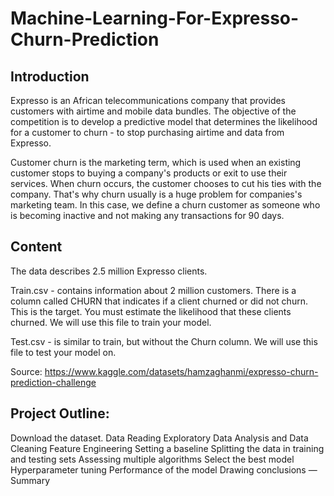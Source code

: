 # Machine-Learning-For-Expresso-Churn-Prediction

## Introduction
Expresso is an African telecommunications company that provides customers with airtime and mobile data bundles. The objective of the competition is to develop a predictive model that determines the likelihood for a customer to churn - to stop purchasing airtime and data from Expresso.

Customer churn is the marketing term, which is used when an existing customer stops to buying a company's products or exit to use their services. When churn occurs, the customer chooses to cut his ties with the company. That's why churn usually is a huge problem for companies's marketing team. In this case, we define a churn customer as someone who is becoming inactive and not making any transactions for 90 days.

## Content
The data describes 2.5 million Expresso clients.

Train.csv - contains information about 2 million customers. There is a column called CHURN that indicates if a client churned or did not churn. This is the target. You must estimate the likelihood that these clients churned. We will use this file to train your model.

Test.csv - is similar to train, but without the Churn column. We will use this file to test your model on.

Source: https://www.kaggle.com/datasets/hamzaghanmi/expresso-churn-prediction-challenge

## Project Outline:
Download the dataset.
Data Reading
Exploratory Data Analysis and Data Cleaning
Feature Engineering
Setting a baseline
Splitting the data in training and testing sets
Assessing multiple algorithms
Select the best model
Hyperparameter tuning
Performance of the model
Drawing conclusions — Summary
